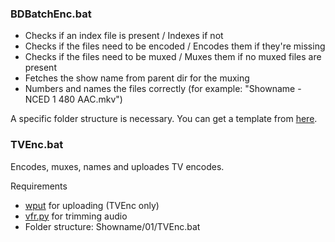 ### BDBatchEnc.bat ###
- Checks if an index file is present / Indexes if not
- Checks if the files need to be encoded / Encodes them if they're missing
- Checks if the files need to be muxed / Muxes them if no muxed files are present
- Fetches the show name from parent dir for the muxing
- Numbers and names the files correctly (for example: "Showname - NCED 1 480 AAC.mkv")

A specific folder structure is necessary. You can get a template from [here](https://db.tt/TmWeTOYD).

### TVEnc.bat ###
Encodes, muxes, names and uploades TV encodes. 

Requirements

- [wput](http://wput.sourceforge.net/) for uploading (TVEnc only)
- [vfr.py](https://github.com/wiiaboo/vfr/releases) for trimming audio
- Folder structure: Showname/01/TVEnc.bat

